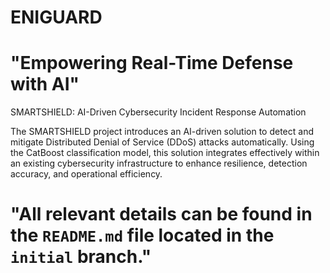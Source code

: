 # ENIGUARD 
# "Empowering Real-Time Defense with AI"
SMARTSHIELD:  AI-Driven Cybersecurity Incident Response Automation

The SMARTSHIELD project introduces an AI-driven solution to detect and mitigate Distributed Denial of Service (DDoS) attacks automatically. 
Using the CatBoost classification model, this solution integrates effectively within an existing cybersecurity infrastructure to enhance resilience, detection accuracy, and operational efficiency.

# "All relevant details can be found in the `README.md` file located in the `initial` branch."
